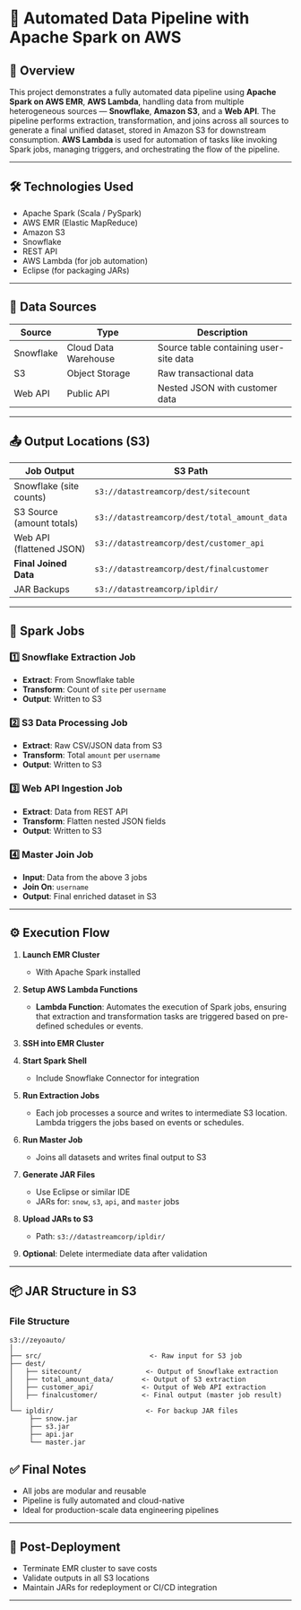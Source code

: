 # 🚀 Automated Data Pipeline with Apache Spark on AWS

## 📌 Overview

This project demonstrates a fully automated data pipeline using **Apache Spark on AWS EMR**, **AWS Lambda**, handling data from multiple heterogeneous sources — **Snowflake**, **Amazon S3**, and a **Web API**. The pipeline performs extraction, transformation, and joins across all sources to generate a final unified dataset, stored in Amazon S3 for downstream consumption. **AWS Lambda** is used for automation of tasks like invoking Spark jobs, managing triggers, and orchestrating the flow of the pipeline.

---

## 🛠️ Technologies Used

- Apache Spark (Scala / PySpark)
- AWS EMR (Elastic MapReduce)
- Amazon S3
- Snowflake
- REST API
- AWS Lambda (for job automation)
- Eclipse (for packaging JARs)

---

## 📂 Data Sources

| Source        | Type                | Description                             |
|---------------|---------------------|-----------------------------------------|
| Snowflake     | Cloud Data Warehouse | Source table containing user-site data |
| S3            | Object Storage       | Raw transactional data                 |
| Web API       | Public API           | Nested JSON with customer data         |

---

## 📤 Output Locations (S3)

| Job Output                   | S3 Path                                           |
|-----------------------------|----------------------------------------------------|
| Snowflake (site counts)     | `s3://datastreamcorp/dest/sitecount`              |
| S3 Source (amount totals)   | `s3://datastreamcorp/dest/total_amount_data`      |
| Web API (flattened JSON)    | `s3://datastreamcorp/dest/customer_api`           |
| **Final Joined Data**       | `s3://datastreamcorp/dest/finalcustomer`          |
| JAR Backups                 | `s3://datastreamcorp/ipldir/`                     |

---

## 🧩 Spark Jobs

### 1️⃣ Snowflake Extraction Job
- **Extract**: From Snowflake table
- **Transform**: Count of `site` per `username`
- **Output**: Written to S3

### 2️⃣ S3 Data Processing Job
- **Extract**: Raw CSV/JSON data from S3
- **Transform**: Total `amount` per `username`
- **Output**: Written to S3

### 3️⃣ Web API Ingestion Job
- **Extract**: Data from REST API
- **Transform**: Flatten nested JSON fields
- **Output**: Written to S3

### 4️⃣ Master Join Job
- **Input**: Data from the above 3 jobs
- **Join On**: `username`
- **Output**: Final enriched dataset in S3

---

## ⚙️ Execution Flow

1. **Launch EMR Cluster**
   - With Apache Spark installed

2. **Setup AWS Lambda Functions**  
   - **Lambda Function**: Automates the execution of Spark jobs, ensuring that extraction and transformation tasks are triggered based on pre-defined schedules or events.

3. **SSH into EMR Cluster**

4. **Start Spark Shell**
   - Include Snowflake Connector for integration

5. **Run Extraction Jobs**  
   - Each job processes a source and writes to intermediate S3 location. Lambda triggers the jobs based on events or schedules.

6. **Run Master Job**  
   - Joins all datasets and writes final output to S3

7. **Generate JAR Files**  
   - Use Eclipse or similar IDE  
   - JARs for: `snow`, `s3`, `api`, and `master` jobs

8. **Upload JARs to S3**  
   - Path: `s3://datastreamcorp/ipldir/`

9. **Optional**: Delete intermediate data after validation

---

## 📦 JAR Structure in S3

### File Structure

```text
s3://zeyoauto/
│
├── src/                           <- Raw input for S3 job
├── dest/
│   ├── sitecount/                <- Output of Snowflake extraction
│   ├── total_amount_data/       <- Output of S3 extraction
│   ├── customer_api/            <- Output of Web API extraction
│   ├── finalcustomer/           <- Final output (master job result)
│
└── ipldir/                       <- For backup JAR files
     ├── snow.jar
     ├── s3.jar
     ├── api.jar
     └── master.jar
```

## ✅ Final Notes

- All jobs are modular and reusable
- Pipeline is fully automated and cloud-native
- Ideal for production-scale data engineering pipelines

---

## 🧹 Post-Deployment

- Terminate EMR cluster to save costs
- Validate outputs in all S3 locations
- Maintain JARs for redeployment or CI/CD integration

---
